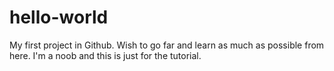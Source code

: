 # hello-world
My first project in Github. Wish to go far and learn as much as possible from here.
I'm a noob and this is just for the tutorial.
